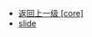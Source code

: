 - [返回上一级 [core]](web前端/工具库/Swiper/swiper-8.4.7/swiper/core/)
- [slide](web前端/工具库/Swiper/swiper-8.4.7/swiper/core/slide/)
